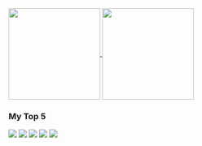 <a href="https://github.com/emredv">
  <img align="center" height="180" src="https://github-readme-stats.vercel.app/api?username=emredv&show_icons=true&theme=compact" />
</a>    
<a href="https://github.com/emredv">
  <img align="center" height="180" src="https://github-readme-stats.vercel.app/api/top-langs/?username=emredv&layout=compact&theme=compact" />
</a>

<h3>My Top 5</h3>
<img src="https://img.shields.io/static/v1.svg?label=0.5%&message=PHP&color=blue" />
<img src="https://img.shields.io/static/v1.svg?label=0.4%&message=Javascript&color=yellow" />
<img src="https://img.shields.io/static/v1.svg?label=0.3%&message=Swift&color=orange" />
<img src="https://img.shields.io/static/v1.svg?label=0.2%&message=Java&color=red" />
<img src="https://img.shields.io/static/v1.svg?label=0.1%&message=CSharp&color=gray" />
